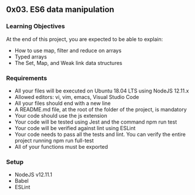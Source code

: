 ## 0x03. ES6 data manipulation

### Learning Objectives
At the end of this project, you are expected to be able to explain:
- How to use map, filter and reduce on arrays
- Typed arrays
- The Set, Map, and Weak link data structures

### Requirements
- All your files will be executed on Ubuntu 18.04 LTS using NodeJS 12.11.x
- Allowed editors: vi, vim, emacs, Visual Studio Code
- All your files should end with a new line
- A README.md file, at the root of the folder of the project, is mandatory
- Your code should use the js extension
- Your code will be tested using Jest and the command npm run test
- Your code will be verified against lint using ESLint
- Your code needs to pass all the tests and lint. You can verify the entire project running npm run full-test
- All of your functions must be exported

### Setup
- NodeJS v12.11.1
- Babel
- ESLint
